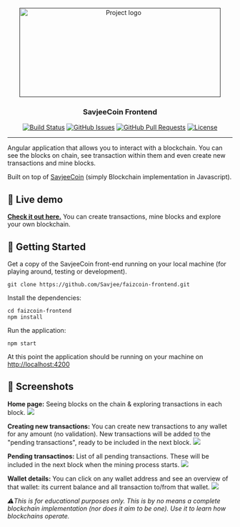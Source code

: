 <p align="center">
  <a href="" rel="noopener">
 <img width=450px height=200px src="https://faiz.github.io/faizcoin-frontend/assets/img/github-project-logo.png" alt="Project logo"></a>
</p>

<h3 align="center">SavjeeCoin Frontend</h3>

<div align="center">

  [![Build Status](https://travis-ci.org/Savjee/faizcoin-frontend.svg?branch=master)](https://travis-ci.org/Savjee/faizcoin-frontend)
  [![GitHub Issues](https://img.shields.io/github/issues/Savjee/faizcoin-frontend.svg)](https://github.com/Savjee/bearclaw/issues)
  [![GitHub Pull Requests](https://img.shields.io/github/issues-pr/Savjee/faizcoin-frontend.svg)](https://github.com/Savjee/bearclaw/pulls)
  [![License](https://img.shields.io/badge/license-MIT-blue.svg)](/LICENSE)

</div>

---


Angular application that allows you to interact with a blockchain. You can see the blocks on chain, see transaction within them and even create new transactions and mine blocks.

Built on top of [SavjeeCoin](https://github.com/Savjee/SavjeeCoin) (simply Blockchain implementation in Javascript).

## 👀 Live demo
**[Check it out here.](https://faiz.github.io/faizcoin-frontend/)** You can create transactions, mine blocks and explore your own blockchain.

## 🏁 Getting Started <a name = "getting_started"></a>
Get a copy of the SavjeeCoin front-end running on your local machine (for playing around, testing or development).

```
git clone https://github.com/Savjee/faizcoin-frontend.git
```

Install the dependencies:
```
cd faizcoin-frontend
npm install
```

Run the application:
```
npm start
```

At this point the application should be running on your machine on [http://localhost:4200](http://localhost:4200)


## 📸 Screenshots

**Home page:** Seeing blocks on the chain & exploring transactions in each block.
![](https://faiz.github.io/faizcoin-frontend/assets/screenshots/blockchain-overview.png)

**Creating new transactions:** You can create new transactions to any wallet for any amount (no validation). New transactions will be added to the "pending transactions", ready to be included in the next block.
![](https://faiz.github.io/faizcoin-frontend/assets/screenshots/create-new-transactions.png)

**Pending transactinos:** List of all pending transactions. These will be included in the next block when the mining process starts.
![](https://faiz.github.io/faizcoin-frontend/assets/screenshots/pending-transactions.png)

**Wallet details:** You can click on any wallet address and see an overview of that wallet: its current balance and all transaction to/from that wallet.
![](https://faiz.github.io/faizcoin-frontend/assets/screenshots/wallet-details.png)

*⚠️This is for educational purposes only. This is by no means a complete blockchain implementation (nor does it aim to be one). Use it to learn how blockchains operate.*
